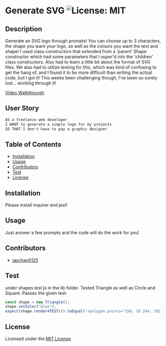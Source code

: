 
# Generate SVG ![License: MIT](https://img.shields.io/badge/License-MIT-yellow.svg)

## Description 
Generate an SVG logo through prompts! You can choose up to 3 characters, the shape you want your logo, as well as the colours you want the text and shape! 
I used class constructors that extended from a 'parent' Shape constructor which had some parameters that I super'd into the 'children' class constructors. Also had to learn a little bit about the format of SVG files.
We also had to utilize testing for this, which was kind of confusing to get the hang of, and I found it to be more difficult than writing the actual code, but I got it! This weeks been challenging though, I've been so sorely lost... working through it! 

[Video Walkthrough](https://drive.google.com/file/d/1Rg4BGG1hZeZXzBruC8FIdyBMnqmi3MJV/view)

## User Story
```md
AS a freelance web developer
I WANT to generate a simple logo for my projects
SO THAT I don't have to pay a graphic designer
```

## Table of Contents 
- [Installation](#installation)
- [Usage](#usage)
- [Contributors](#contributors)
- [Test](#test)
- [License](#license)

## Installation
Please install inquirer and jest!

## Usage
Just answer a few prompts and the code will do the work for you!

## Contributors
- [jaychan0125](https://github.com/jaychan0125)


## Test
under shapes.test.js in the lib folder. Tested Triangle as well as Circle and Square. 
Passes the given test: 
```js
const shape = new Triangle();
shape.setColor("blue");
expect(shape.render4TEST()).toEqual('<polygon points="150, 18 244, 182 56, 182" fill="blue" />');
```

## License
Licensed under the [MIT License](https://opensource.org/licenses/MIT)

